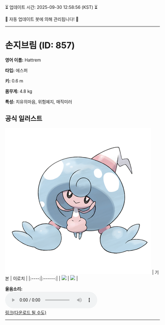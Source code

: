 
⏳ 업데이트 시간: 2025-09-30 12:58:56 (KST) ⏳

🤖 자동 업데이트 봇에 의해 관리됩니다! 🤖

---

# 손지브림 (ID: 857)
**영어 이름:** Hattrem

**타입:** 에스퍼

**키:** 0.6 m

**몸무게:** 4.8 kg

**특성:** 치유의마음, 위험예지, 매직미러

## 공식 일러스트
![](https://raw.githubusercontent.com/PokeAPI/sprites/master/sprites/pokemon/other/official-artwork/857.png)
| 기본 | 이로치 |
|:----:|:------:|
| <img src="http://play.pokemonshowdown.com/sprites/ani/hattrem.gif" width="200"> | <img src="http://play.pokemonshowdown.com/sprites/ani-shiny/hattrem.gif" width="200"> |

**울음소리:**<br><audio controls src="https://raw.githubusercontent.com/PokeAPI/cries/main/cries/pokemon/latest/857.ogg"></audio><br> [링크(다운로드 될 수도)](https://raw.githubusercontent.com/PokeAPI/cries/main/cries/pokemon/latest/857.ogg)


---
